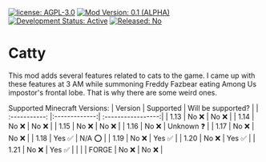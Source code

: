 [![license: AGPL-3.0](https://img.shields.io/badge/license-AGPL--3.0-yellowgreen)](LICENSE)
[![Mod Version: 0.1 (ALPHA)](https://img.shields.io/badge/Mod%20Version-0.1%20(ALPHA)-orange)](https://github.com/Davide244/Catty/releases)
[![Development Status: Active](https://img.shields.io/badge/Development%20Status-active-green)](https://github.com/Davide244/Catty)
[![Released: No](https://img.shields.io/badge/Released-No-red)](https://github.com/Davide244/Catty/releases)
# Catty
This mod adds several features related to cats to the game. I came up with these features at 3 AM while summoning Freddy Fazbear eating Among Us impostor's frontal lobe. That is why there are some weird ones.

Supported Minecraft Versions:
| Version       | Supported     | Will be supported? |
| :-----------: |:-------------:| :-----------------:|
| 1.13          | No ❌        | No ❌              |
| 1.14          | No ❌        | No ❌              |
| 1.15          | No ❌        | No ❌              |
| 1.16          | No ❌        | Unknown ❓         |
| 1.17          | No ❌        | No ❌              |
| 1.18          | Yes ✅       | N/A ⭕             |
| 1.19          | No ❌        | Yes ✅             |
| 1.20          | No ❌        | Yes ✅             |
| 1.21          | No ❌        | Yes ✅             |
|                                                    |
| FORGE         | No ❌        | No ❌              |
